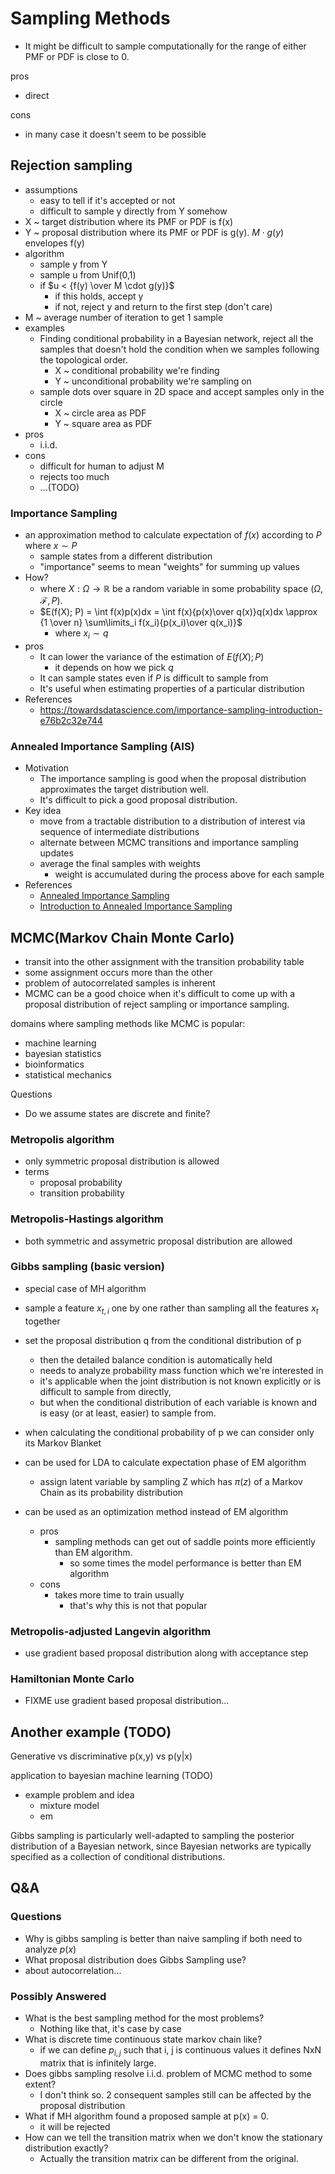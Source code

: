 # Sampling Methods

- It might be difficult to sample computationally for the range of either PMF or PDF is close to 0.

pros

- direct

cons

- in many case it doesn't seem to be possible

## Rejection sampling

- assumptions
  - easy to tell if it's accepted or not
  - difficult to sample y directly from Y somehow
- X ~ target distribution where its PMF or PDF is f(x)
- Y ~ proposal distribution where its PMF or PDF is g(y). $M \cdot g(y)$ envelopes f(y)
- algorithm
  - sample y from Y
  - sample u from Unif(0,1)
  - if $u < {f(y) \over M \cdot g(y)}$
    - if this holds, accept y
    - if not, reject y and return to the first step (don't care)
- M ~ average number of iteration to get 1 sample
- examples
  - Finding conditional probability in a Bayesian network, reject all the samples that doesn't hold the condition when we samples following the topological order.
    - X ~ conditional probability we're finding
    - Y ~ unconditional probability we're sampling on
  - sample dots over square in 2D space and accept samples only in the circle
    - X ~ circle area as PDF
    - Y ~ square area as PDF
- pros
  - i.i.d.
- cons
  - difficult for human to adjust M
  - rejects too much
  - ...(TODO)

### Importance Sampling

- an approximation method to calculate expectation of $f(x)$ according to $P$ where $x \sim P$
  - sample states from a different distribution
  - "importance" seems to mean "weights" for summing up values
- How?
  - where $X:\Omega \to {\mathbb {R}}$ be a random variable in some probability space $(\Omega ,{\mathcal {F}},P)$.
  - $E(f(X); P) = \int f(x)p(x)dx = \int f(x){p(x)\over q(x)}q(x)dx \approx {1 \over n} \sum\limits_i f(x_i){p(x_i)\over q(x_i)}$
    - where $x_i \sim q$
- pros
    - It can lower the variance of the estimation of $E(f(X); P)$
      - it depends on how we pick $q$
    - It can sample states even if $P$ is difficult to sample from
    - It's useful when estimating properties of a particular distribution
- References
  - https://towardsdatascience.com/importance-sampling-introduction-e76b2c32e744

### Annealed Importance Sampling (AIS)

- Motivation
  - The importance sampling is good when the proposal distribution approximates the target distribution well.
  - It's difficult to pick a good proposal distribution.
- Key idea
  - move from a tractable distribution to a distribution of interest via sequence of intermediate distributions
  - alternate between MCMC transitions and importance sampling updates
  - average the final samples with weights
    - weight is accumulated during the process above for each sample
- References
  - [Annealed Importance Sampling](https://arxiv.org/abs/physics/9803008)
  - [Introduction to Annealed Importance Sampling](https://agustinus.kristia.de/techblog/2017/12/23/annealed-importance-sampling/)

## MCMC(Markov Chain Monte Carlo)

- transit into the other assignment with the transition probability table
- some assignment occurs more than the other
- problem of autocorrelated samples is inherent
- MCMC can be a good choice when it's difficult to come up with a proposal distribution of reject sampling or importance sampling.

domains where sampling methods like MCMC is popular:

- machine learning
- bayesian statistics
- bioinformatics
- statistical mechanics

Questions

- Do we assume states are discrete and finite?

### Metropolis algorithm

- only symmetric proposal distribution is allowed
- terms
  - proposal probability
  - transition probability

### Metropolis-Hastings algorithm

- both symmetric and assymetric proposal distribution are allowed

### Gibbs sampling (basic version)

- special case of MH algorithm
- sample a feature $x_{t,i}$ one by one rather than sampling all the features $x_t$ together
- set the proposal distribution q from the conditional distribution of p
  - then the detailed balance condition is automatically held
  - needs to analyze probability mass function which we're interested in
  - it's applicable when the joint distribution is not known explicitly or is difficult to sample from directly,
  - but when the conditional distribution of each variable is known and is easy (or at least, easier) to sample from.
- when calculating the conditional probability of p we can consider only its Markov Blanket
- can be used for LDA to calculate expectation phase of EM algorithm
  - assign latent variable by sampling Z which has $\pi(z)$ of a Markov Chain as its probability distribution

- can be used as an optimization method instead of EM algorithm
  - pros
    - sampling methods can get out of saddle points more efficiently than EM algorithm.
      - so some times the model performance is better than EM algorithm
  - cons
    - takes more time to train usually
      - that's why this is not that popular

### Metropolis-adjusted Langevin algorithm

- use gradient based proposal distribution along with acceptance step

### Hamiltonian Monte Carlo

- FIXME use gradient based proposal distribution...

## Another example (TODO)

Generative vs discriminative
p(x,y) vs p(y|x)

application to bayesian machine learning (TODO)

- example problem and idea
  - mixture model
  - em

Gibbs sampling is particularly well-adapted to sampling the posterior distribution of a Bayesian network, since Bayesian networks are typically specified as a collection of conditional distributions.

## Q&A

### Questions

- Why is gibbs sampling is better than naive sampling if both need to analyze $p(x)$
- What proposal distribution does Gibbs Sampling use?
- about autocorrelation...

### Possibly Answered

- What is the best sampling method for the most problems?
  - Nothing like that, it's case by case
- What is discrete time continuous state markov chain like?
  - if we can define $p_{i,j}$ such that i, j is continuous values it defines NxN matrix that is infinitely large.
- Does gibbs sampling resolve i.i.d. problem of MCMC method to some extent?
  - I don't think so. 2 consequent samples still can be affected by the proposal distribution
- What if MH algorithm found a proposed sample at p(x) = 0.
  - it will be rejected
- How can we tell the transition matrix when we don't know the stationary distribution exactly?
  - Actually the transition matrix can be different from the original.
